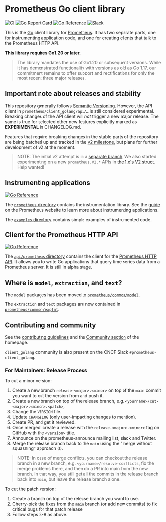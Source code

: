 # Prometheus Go client library

[![CI](https://github.com/ParspooyeshFanavar/prometheus-client-go/actions/workflows/go.yml/badge.svg)](https://github.com/ParspooyeshFanavar/prometheus-client-go/actions/workflows/ci.yml)
[![Go Report Card](https://goreportcard.com/badge/github.com/ParspooyeshFanavar/prometheus-client-go)](https://goreportcard.com/report/github.com/ParspooyeshFanavar/prometheus-client-go)
[![Go Reference](https://pkg.go.dev/badge/github.com/ParspooyeshFanavar/prometheus-client-go.svg)](https://pkg.go.dev/github.com/ParspooyeshFanavar/prometheus-client-go)
[![Slack](https://img.shields.io/badge/join%20slack-%23prometheus--client_golang-brightgreen.svg)](https://slack.cncf.io/)

This is the [Go](http://golang.org) client library for
[Prometheus](http://prometheus.io). It has two separate parts, one for
instrumenting application code, and one for creating clients that talk to the
Prometheus HTTP API.

**This library requires Go1.20 or later.**
> The library mandates the use of Go1.20 or subsequent versions. While it has demonstrated functionality with versions as old as Go 1.17, our commitment remains to offer support and rectifications for only the most recent three major releases.

## Important note about releases and stability

This repository generally follows [Semantic
Versioning](https://semver.org/). However, the API client in
`prometheus/client_golang/api/…` is still considered experimental. Breaking
changes of the API client will _not_ trigger a new major release. The same is
true for selected other new features explicitly marked as **EXPERIMENTAL** in
CHANGELOG.md.

Features that require breaking changes in the stable parts of the repository
are being batched up and tracked in the [v2
milestone](https://github.com/ParspooyeshFanavar/prometheus-client-go/milestone/2), but plans for further development of v2 at the moment.

> NOTE: The initial v2 attempt is in a [separate branch](https://github.com/ParspooyeshFanavar/prometheus-client-go/tree/dev-v2). We also started
experimenting on a new `prometheus.V2.*` APIs in [the 1.x's V2 struct](https://github.com/ParspooyeshFanavar/prometheus-client-go/blob/main/prometheus/vnext.go#L23). Help wanted!

## Instrumenting applications

[![Go Reference](https://pkg.go.dev/badge/github.com/ParspooyeshFanavar/prometheus-client-go/prometheus.svg)](https://pkg.go.dev/github.com/ParspooyeshFanavar/prometheus-client-go/prometheus)

The
[`prometheus` directory](https://github.com/ParspooyeshFanavar/prometheus-client-go/tree/main/prometheus)
contains the instrumentation library. See the
[guide](https://prometheus.io/docs/guides/go-application/) on the Prometheus
website to learn more about instrumenting applications.

The
[`examples` directory](https://github.com/ParspooyeshFanavar/prometheus-client-go/tree/main/examples)
contains simple examples of instrumented code.

## Client for the Prometheus HTTP API

[![Go Reference](https://pkg.go.dev/badge/github.com/ParspooyeshFanavar/prometheus-client-go/api.svg)](https://pkg.go.dev/github.com/ParspooyeshFanavar/prometheus-client-go/api)

The
[`api/prometheus` directory](https://github.com/ParspooyeshFanavar/prometheus-client-go/tree/main/api/prometheus)
contains the client for the
[Prometheus HTTP API](http://prometheus.io/docs/querying/api/). It allows you
to write Go applications that query time series data from a Prometheus
server. It is still in alpha stage.

## Where is `model`, `extraction`, and `text`?

The `model` packages has been moved to
[`prometheus/common/model`](https://github.com/prometheus/common/tree/main/model).

The `extraction` and `text` packages are now contained in
[`prometheus/common/expfmt`](https://github.com/prometheus/common/tree/main/expfmt).

## Contributing and community

See the [contributing guidelines](CONTRIBUTING.md) and the
[Community section](http://prometheus.io/community/) of the homepage.

`client_golang` community is also present on the CNCF Slack `#prometheus-client_golang`.

### For Maintainers: Release Process

To cut a minor version:

1. Create a new branch `release-<major>.<minor>` on top of the `main` commit you want to cut the version from and push it.
2. Create a new branch on top of the release branch, e.g. `<yourname>/cut-<major>.<minor>.<patch>`,
3. Change the `VERSION` file.
4. Update `CHANGELOG` (only user-impacting changes to mention).
5. Create PR, and get it reviewed.
6. Once merged, create a release with the `release-<major>.<minor>` tag on GitHub with the `<version>` title.
7. Announce on the prometheus-announce mailing list, slack and Twitter.
8. Merge the release branch back to the `main` using the "merge without squashing" approach (!).

> NOTE: In case of merge conflicts, you can checkout the release branch in a new branch, e.g. `<yourname>/resolve-conflicts`, fix the merge problems there, and then do a PR into main from the new branch. In that way, you still get all the commits in the release branch back into `main`, but leave the release branch alone.

To cut the patch version:

1. Create a branch on top of the release branch you want to use.
2. Cherry-pick the fixes from the `main` branch (or add new commits) to fix critical bugs for that patch release.
3. Follow steps 3-8 as above.
